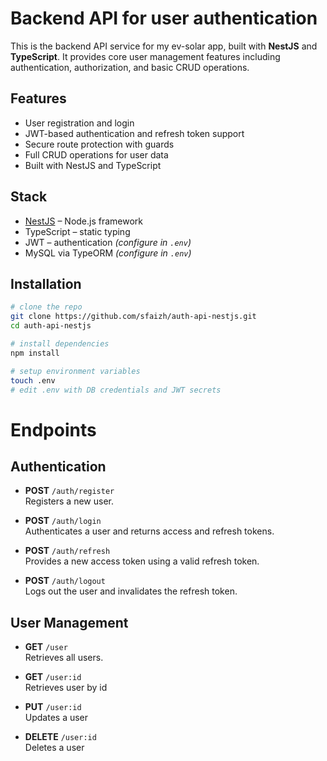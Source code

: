 # Backend API for user authentication

This is the backend API service for my ev-solar app, built with **NestJS** and **TypeScript**. It provides core user management features including authentication, authorization, and basic CRUD operations.

## Features

- User registration and login
- JWT-based authentication and refresh token support
- Secure route protection with guards
- Full CRUD operations for user data
- Built with NestJS and TypeScript

## Stack

- [NestJS](https://nestjs.com/) – Node.js framework
- TypeScript – static typing
- JWT – authentication *(configure in `.env`)*
- MySQL via TypeORM *(configure in `.env`)*

## Installation

```bash
# clone the repo
git clone https://github.com/sfaizh/auth-api-nestjs.git
cd auth-api-nestjs

# install dependencies
npm install

# setup environment variables
touch .env
# edit .env with DB credentials and JWT secrets
```

# Endpoints

## Authentication

- **POST** `/auth/register`  
  Registers a new user.

- **POST** `/auth/login`  
  Authenticates a user and returns access and refresh tokens.

- **POST** `/auth/refresh`  
  Provides a new access token using a valid refresh token.

- **POST** `/auth/logout`  
  Logs out the user and invalidates the refresh token.

## User Management

- **GET** `/user`  
  Retrieves all users.

- **GET** `/user:id`  
  Retrieves user by id

- **PUT** `/user:id`  
  Updates a user

- **DELETE** `/user:id`  
  Deletes a user
